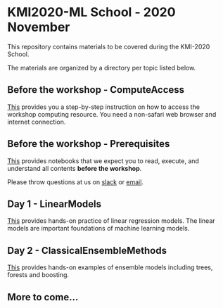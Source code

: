 # KMI2020-ML School - 2020 November

This repository contains materials to be covered during the KMI-2020 School. 

The materials are organized by a directory per topic listed below.

## Before the workshop - ComputeAccess

[This](ComputeAccess) provides you a step-by-step instruction on how to access the workshop computing resource. You need a non-safari web browser and internet connection.

## Before the workshop - Prerequisites

[This](Prerequisites) provides notebooks that we expect you to read, execute, and understand all contents **before the workshop**.

Please throw questions at us on [slack](https://kmi-2020.slack.com/app_redirect?channel=ta) or [email](mailto:kterao@slac.stanford.edu).

## Day 1 - LinearModels

[This](LinearModels) provides hands-on practice of linear regression models. The linear models are important foundations of machine learning models.

## Day 2 - ClassicalEnsembleMethods

[This](ClassicalEnsembleMethods) provides hands-on examples of ensemble models including trees, forests and boosting.

## More to come...
